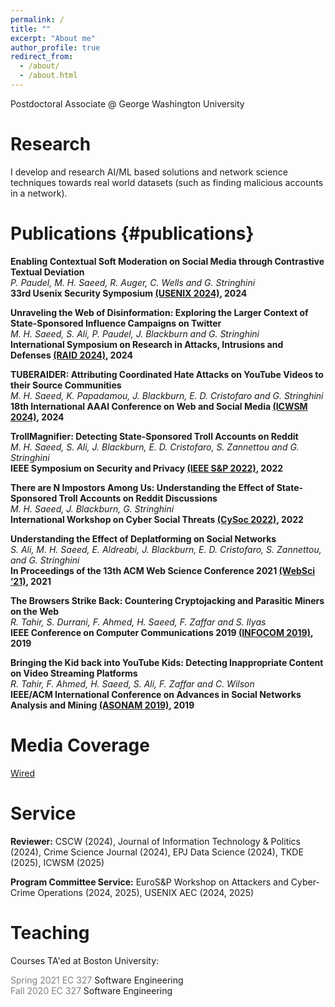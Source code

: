 ```yaml
---
permalink: /
title: ""
excerpt: "About me"
author_profile: true
redirect_from: 
  - /about/
  - /about.html
---
```


Postdoctoral Associate @ George Washington University 

Research
======

I develop and research AI/ML based solutions and network science techniques towards real world datasets (such as finding malicious accounts in a network).

Publications {#publications}
======

**Enabling Contextual Soft Moderation on Social Media through Contrastive Textual Deviation**\
*P. Paudel, M. H. Saeed, R. Auger, C. Wells and G. Stringhini*\
**33rd Usenix Security Symposium [(USENIX 2024)](https://www.usenix.org/conference/usenixsecurity24/presentation/paudel-enabling), 2024**

**Unraveling the Web of Disinformation: Exploring the Larger Context of State-Sponsored Influence Campaigns on Twitter**\
*M. H. Saeed, S. Ali, P. Paudel, J. Blackburn and G. Stringhini*\
**International Symposium on Research in Attacks, Intrusions and Defenses [(RAID 2024)](https://arxiv.org/abs/2407.18098), 2024**

**TUBERAIDER: Attributing Coordinated Hate Attacks on YouTube Videos to their Source Communities**\
*M. H. Saeed, K. Papadamou, J. Blackburn, E. D. Cristofaro and G. Stringhini*\
**18th International AAAI Conference on Web and Social Media [(ICWSM 2024)](https://arxiv.org/abs/2308.05247v1), 2024**

**TrollMagnifier: Detecting State-Sponsored Troll Accounts on Reddit**\
*M. H. Saeed, S. Ali, J. Blackburn, E. D. Cristofaro, S. Zannettou and G. Stringhini*\
**IEEE Symposium on Security and Privacy [(IEEE S&P 2022)](https://ieeexplore.ieee.org/document/9833706), 2022**

**There are N Impostors Among Us: Understanding the Effect of State-Sponsored Troll Accounts on Reddit Discussions**\
*M. H. Saeed, J. Blackburn, G. Stringhini*\
**International Workshop on Cyber Social Threats [(CySoc 2022)](https://workshop-proceedings.icwsm.org/abstract.php?id=2022_70), 2022**

**Understanding the Effect of Deplatforming on Social Networks**\
*S. Ali, M. H. Saeed, E. Aldreabi, J. Blackburn, E. D. Cristofaro, S. Zannettou, and G. Stringhini*\
**In Proceedings of the 13th ACM Web Science Conference 2021 [(WebSci ’21)](https://dl.acm.org/doi/10.1145/3447535.3462637), 2021**

**The Browsers Strike Back: Countering Cryptojacking and Parasitic Miners on the Web**\
*R. Tahir, S. Durrani, F. Ahmed, H. Saeed, F. Zaffar and S. Ilyas*\
**IEEE Conference on Computer Communications 2019 [(INFOCOM 2019)](https://ieeexplore.ieee.org/document/8737360), 2019**

**Bringing the Kid back into YouTube Kids: Detecting Inappropriate Content on Video Streaming Platforms**\
*R. Tahir, F. Ahmed, H. Saeed, S. Ali, F. Zaffar and C. Wilson*\
**IEEE/ACM International Conference on Advances in Social Networks Analysis and Mining [(ASONAM 2019)](https://ieeexplore.ieee.org/document/9073060), 2019**

Media Coverage
======
[Wired](https://www.wired.com/story/researchers-reddit-state-trolls/)


Service
======
**Reviewer:** CSCW (2024), Journal of Information Technology & Politics (2024), Crime Science Journal (2024), EPJ Data Science (2024), TKDE (2025), ICWSM (2025)

**Program Committee Service:** EuroS&P Workshop on Attackers and Cyber-Crime Operations (2024, 2025), USENIX AEC (2024, 2025)

Teaching
======

Courses TA'ed at Boston University:

<span style="color: grey;">Spring 2021 EC 327</span> Software Engineering\
<span style="color: grey;">Fall 2020 EC 327</span> Software Engineering